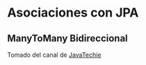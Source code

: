 # Asociaciones con JPA

## ManyToMany Bidireccional
Tomado del canal de [JavaTechie](https://www.youtube.com/watch?v=jCYonZey5dY)